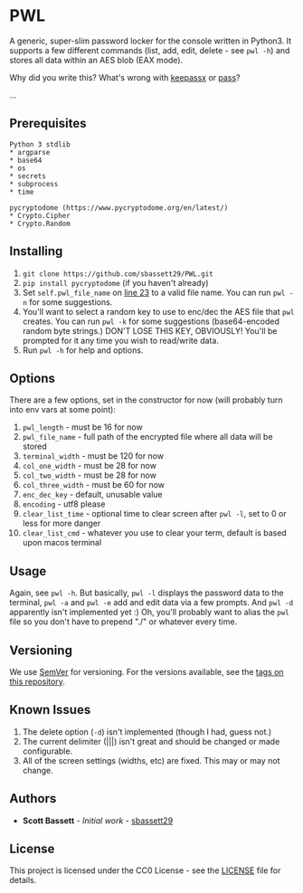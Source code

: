 # PWL

A generic, super-slim password locker for the console written in Python3.  It supports a few different commands (list, add, edit, delete - see ```pwl -h```) and stores all data within an AES blob (EAX mode).

Why did you write this?  What's wrong with [keepassx](https://github.com/keepassx/keepassx) or [pass](https://github.com/zhangkun83/password-store)?

...

## Prerequisites

```
Python 3 stdlib
* argparse
* base64
* os
* secrets
* subprocess 
* time

pycryptodome (https://www.pycryptodome.org/en/latest/)
* Crypto.Cipher
* Crypto.Random
```

## Installing

1. ```git clone https://github.com/sbassett29/PWL.git```
2. ```pip install pycryptodome``` (if you haven't already)
3. Set ```self.pwl_file_name``` on [line 23](https://github.com/sbassett29/PWL/blob/master/pwl#L23) to a valid file name.  You can run ```pwl -n``` for some suggestions.
4. You'll want to select a random key to use to enc/dec the AES file that ```pwl``` creates.  You can run ```pwl -k``` for some suggestions (base64-encoded random byte strings.)  DON'T LOSE THIS KEY, OBVIOUSLY!  You'll be prompted for it any time you wish to read/write data.
5. Run ```pwl -h``` for help and options.

## Options

There are a few options, set in the constructor for now (will probably turn into env vars at some point):

1. ```pwl_length``` - must be 16 for now
2. ```pwl_file_name``` - full path of the encrypted file where all data will be stored
3. ```terminal_width``` - must be 120 for now
4. ```col_one_width``` - must be 28 for now
5. ```col_two_width``` - must be 28 for now
6. ```col_three_width``` - must be 60 for now
7. ```enc_dec_key``` - default, unusable value
8. ```encoding``` - utf8 please
9. ```clear_list_time``` - optional time to clear screen after ```pwl -l```, set to 0 or less for more danger
10. ```clear_list_cmd``` - whatever you use to clear your term, default is based upon macos terminal

## Usage

Again, see ```pwl -h```.  But basically, ```pwl -l``` displays the password data to the terminal, ```pwl -a``` and  ```pwl -e``` add and edit data via a few prompts.   And ```pwl -d``` apparently isn't implemented yet :)  Oh, you'll probably want to alias the ```pwl``` file so you don't have to prepend "./" or whatever every time.

## Versioning

We use [SemVer](http://semver.org/) for versioning. For the versions available, see the [tags on this repository](https://github.com/sbassett29/PWL/tags).

## Known Issues

1. The delete option (```-d```) isn't implemented (though I had, guess not.)
2. The current delimiter (|||) isn't great and should be changed or made configurable.
3. All of the screen settings (widths, etc) are fixed.  This may or may not change.

## Authors

* **Scott Bassett** - *Initial work* - [sbassett29](https://github.com/sbassett29)

## License

This project is licensed under the CC0 License - see the [LICENSE](LICENSE) file for details.
